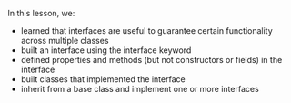 In this lesson, we:

- learned that interfaces are useful to guarantee certain functionality across multiple classes
- built an interface using the interface keyword
- defined properties and methods (but not constructors or fields) in the interface
- built classes that implemented the interface
- inherit from a base class and implement one or more interfaces
